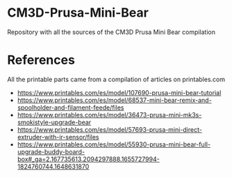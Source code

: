 # CM3D-Prusa-Mini-Bear
Repository with all the sources of the CM3D Prusa Mini Bear compilation

# References

All the printable parts came from a compilation of articles on printables.com

* https://www.printables.com/es/model/107690-prusa-mini-bear-tutorial
* https://www.printables.com/es/model/68537-mini-bear-remix-and-spoolholder-and-filament-feede/files
* https://www.printables.com/es/model/36473-prusa-mini-mk3s-smokistyle-upgrade-bear
* https://www.printables.com/es/model/57693-prusa-mini-direct-extruder-with-ir-sensor/files
* https://www.printables.com/es/model/55930-prusa-mini-bear-full-upgrade-buddy-board-box#_ga=2.167735613.2094297888.1655727994-1824760744.1648631870
